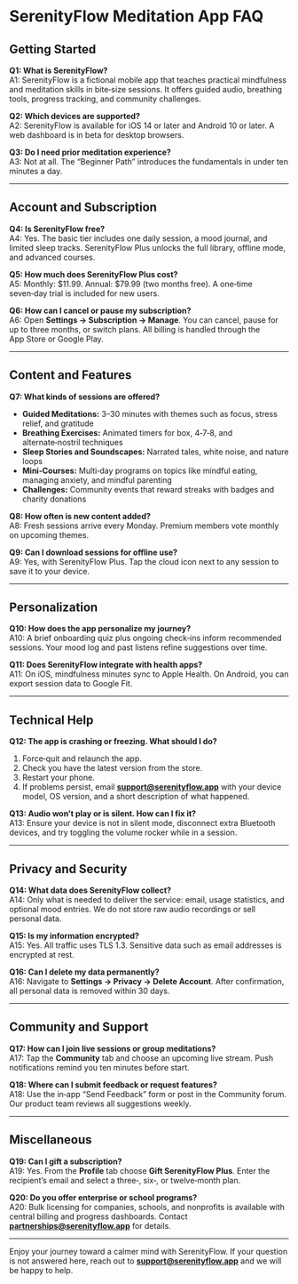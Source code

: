 # SerenityFlow Meditation App FAQ

## Getting Started

**Q1: What is SerenityFlow?**  
A1: SerenityFlow is a fictional mobile app that teaches practical mindfulness and meditation skills in bite‑size sessions. It offers guided audio, breathing tools, progress tracking, and community challenges.

**Q2: Which devices are supported?**  
A2: SerenityFlow is available for iOS 14 or later and Android 10 or later. A web dashboard is in beta for desktop browsers.

**Q3: Do I need prior meditation experience?**  
A3: Not at all. The “Beginner Path” introduces the fundamentals in under ten minutes a day.

---

## Account and Subscription

**Q4: Is SerenityFlow free?**  
A4: Yes. The basic tier includes one daily session, a mood journal, and limited sleep tracks. SerenityFlow Plus unlocks the full library, offline mode, and advanced courses.

**Q5: How much does SerenityFlow Plus cost?**  
A5: Monthly: \$11.99. Annual: \$79.99 (two months free). A one‑time seven‑day trial is included for new users.

**Q6: How can I cancel or pause my subscription?**  
A6: Open **Settings → Subscription → Manage**. You can cancel, pause for up to three months, or switch plans. All billing is handled through the App Store or Google Play.

---

## Content and Features

**Q7: What kinds of sessions are offered?**

- **Guided Meditations:** 3–30 minutes with themes such as focus, stress relief, and gratitude  
- **Breathing Exercises:** Animated timers for box, 4‑7‑8, and alternate‑nostril techniques  
- **Sleep Stories and Soundscapes:** Narrated tales, white noise, and nature loops  
- **Mini‑Courses:** Multi‑day programs on topics like mindful eating, managing anxiety, and mindful parenting  
- **Challenges:** Community events that reward streaks with badges and charity donations  

**Q8: How often is new content added?**  
A8: Fresh sessions arrive every Monday. Premium members vote monthly on upcoming themes.

**Q9: Can I download sessions for offline use?**  
A9: Yes, with SerenityFlow Plus. Tap the cloud icon next to any session to save it to your device.

---

## Personalization

**Q10: How does the app personalize my journey?**  
A10: A brief onboarding quiz plus ongoing check‑ins inform recommended sessions. Your mood log and past listens refine suggestions over time.

**Q11: Does SerenityFlow integrate with health apps?**  
A11: On iOS, mindfulness minutes sync to Apple Health. On Android, you can export session data to Google Fit.

---

## Technical Help

**Q12: The app is crashing or freezing. What should I do?**

1. Force‑quit and relaunch the app.  
2. Check you have the latest version from the store.  
3. Restart your phone.  
4. If problems persist, email **support@serenityflow.app** with your device model, OS version, and a short description of what happened.

**Q13: Audio won’t play or is silent. How can I fix it?**  
A13: Ensure your device is not in silent mode, disconnect extra Bluetooth devices, and try toggling the volume rocker while in a session.

---

## Privacy and Security

**Q14: What data does SerenityFlow collect?**  
A14: Only what is needed to deliver the service: email, usage statistics, and optional mood entries. We do not store raw audio recordings or sell personal data.

**Q15: Is my information encrypted?**  
A15: Yes. All traffic uses TLS 1.3. Sensitive data such as email addresses is encrypted at rest.

**Q16: Can I delete my data permanently?**  
A16: Navigate to **Settings → Privacy → Delete Account**. After confirmation, all personal data is removed within 30 days.

---

## Community and Support

**Q17: How can I join live sessions or group meditations?**  
A17: Tap the **Community** tab and choose an upcoming live stream. Push notifications remind you ten minutes before start.

**Q18: Where can I submit feedback or request features?**  
A18: Use the in‑app “Send Feedback” form or post in the Community forum. Our product team reviews all suggestions weekly.

---

## Miscellaneous

**Q19: Can I gift a subscription?**  
A19: Yes. From the **Profile** tab choose **Gift SerenityFlow Plus**. Enter the recipient’s email and select a three‑, six‑, or twelve‑month plan.

**Q20: Do you offer enterprise or school programs?**  
A20: Bulk licensing for companies, schools, and nonprofits is available with central billing and progress dashboards. Contact **partnerships@serenityflow.app** for details.

---

Enjoy your journey toward a calmer mind with SerenityFlow. If your question is not answered here, reach out to **support@serenityflow.app** and we will be happy to help.
